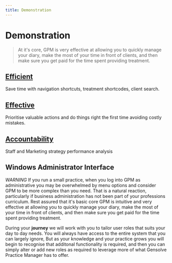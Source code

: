```yaml
---
title: Demonstration
---
```


# Demonstration

> At it's core, GPM is very effective at allowing you to quickly manage your diary, make the most of your time in front of clients, and then make sure you get paid for the time spent providing treatment.

## [Efficient](./save-time)

Save time with navigation shortcuts, treatment shortcodes, client search.

## [Effective](./effective)

Prioritise valuable actions and do things right the first time avoiding costly mistakes.

## [Accountability](./accountability)

Staff and Marketing strategy performance analysis

## Windows Administrator Interface

_WARNING_ If you run a small practice, when you log into GPM as administrative you may be overwhelmed by menu options and consider GPM to be more complex than you need. That is a natural reaction, particularly if business administration has not been part of your professions curriculum. Rest assured that it's basic core GPM is intuitive and very effective at allowing you to quickly manage your diary, make the most of your time in front of clients, and then make sure you get paid for the time spent providing treatment.

During your **journey** we will work with you to tailor user roles that suits your day to day needs. You will always have access to the entire system that you can largely ignore, But as your knowledge and your practice grows you will begin to recognise that additonal functionality is required, and then you can simply alter or add new roles as required to leverage more of what Gensolve Practice Manager has to offer.
